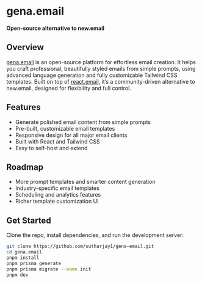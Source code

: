 # gena.email

**Open-source alternative to new.email**

## Overview

[gena.email](https://gena.email) is an open-source platform for effortless email creation. It helps you craft professional, beautifully styled emails from simple prompts, using advanced language generation and fully customizable Tailwind CSS templates. Built on top of [react.email](https://react.email), it’s a community-driven alternative to new.email, designed for flexibility and full control.

## Features

- Generate polished email content from simple prompts
- Pre-built, customizable email templates
- Responsive design for all major email clients
- Built with React and Tailwind CSS
- Easy to self-host and extend

## Roadmap

- More prompt templates and smarter content generation
- Industry-specific email templates
- Scheduling and analytics features
- Richer template customization UI

## Get Started

Clone the repo, install dependencies, and run the development server:

```bash
git clone https://github.com/sutharjay1/gena-email.git
cd gena.email
pnpm install
pnpm prisma generate
pnpm prisma migrate --name init
pnpm dev
```
